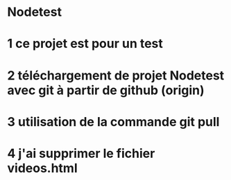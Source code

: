 # Nodetest
# 1 ce projet est pour un test 
# 2 téléchargement de projet Nodetest avec git à partir  de github (origin)
# 3 utilisation de la commande git pull
# 4 j'ai supprimer le fichier videos.html
